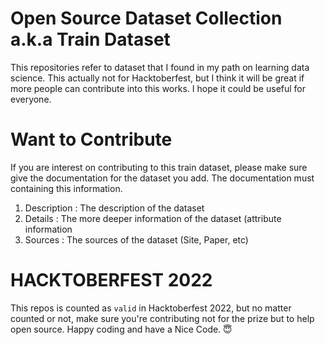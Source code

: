 # Open Source Dataset Collection a.k.a Train Dataset

This repositories refer to dataset that I found in my path on learning data science. This actually not for Hacktoberfest, but I think it will be great if more people can contribute into this works. I hope it could be useful for everyone. 

# Want to Contribute

If you are interest on contributing to this train dataset, please make sure give the documentation for the dataset you add. The documentation must containing this information.

1. Description : The description of the dataset 
2. Details : The more deeper information of the dataset (attribute information
3. Sources : The sources of the dataset (Site, Paper, etc)

# HACKTOBERFEST 2022

This repos is counted as `valid` in Hacktoberfest 2022, but no matter counted or not, make sure you're contributing not for the prize but to help open source. Happy coding and have a Nice Code. 😇
